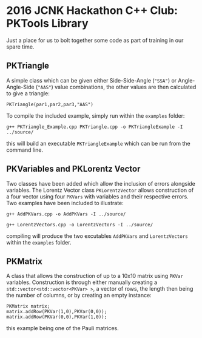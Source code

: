 # 2016 JCNK Hackathon C++ Club: PKTools Library
Just a place for us to bolt together some code as part of training in our spare time.
## PKTriangle
A simple class which can be given either Side-Side-Angle (`"SSA"`) or Angle-Angle-Side (`"AAS"`) value combinations, the other values are then calculated to give a triangle:
```
PKTriangle(par1,par2,par3,"AAS")
```
To compile the included example, simply run within the `examples` folder:
```
g++ PKTriangle_Example.cpp PKTriangle.cpp -o PKTriangleExample -I ../source/
```
this will build an executable `PKTriangleExample` which can be run from the command line.

## PKVariables and PKLorentz Vector
Two classes have been added which allow the inclusion of errors alongside variables. The Lorentz Vector class `PKLorentzVector` allows construction of a four vector using four `PKVars` with variables and their respective errors. Two examples have been included to illustrate:
```
g++ AddPKVars.cpp -o AddPKVars -I ../source/
```
```
g++ LorentzVectors.cpp -o LorentzVectors -I ../source/
```
compiling will produce the two excutables `AddPKVars` and `LorentzVectors` within the `examples` folder.

## PKMatrix
A class that allows the construction of up to a 10x10 matrix using `PKVar` variables. Construction is through either manually creating a `std::vector<std::vector<PKVar> >`, a vector of rows, the length then being the number of columns, or by creating an empty instance:
```
PKMatrix matrix;
matrix.addRow(PKVar(1,0),PKVar(0,0));
matrix.addRow(PKVar(0,0),PKVar(1,0));
```
this example being one of the Pauli matrices.
